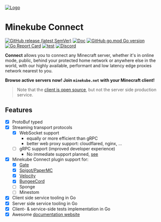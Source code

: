 [![Logo](.web/docs/public/og-image.png)](https://connect.minekube.com)

# Minekube Connect

[![GitHub release (latest SemVer)](https://img.shields.io/github/v/release/minekube/connect?sort=semver)](https://github.com/minekube/connect/releases)
[![Doc](https://img.shields.io/badge/go.dev-reference-007d9c?logo=go)](https://pkg.go.dev/go.minekube.com/connect)
[![GitHub go.mod Go version](https://img.shields.io/github/go-mod/go-version/minekube/connect?logo=go)](https://golang.org/doc/devel/release.html)
[![Go Report Card](https://goreportcard.com/badge/go.minekube.com/connect)](https://goreportcard.com/report/go.minekube.com/connect)
[![test](https://github.com/minekube/connect/workflows/test/badge.svg)](https://github.com/minekube/connect/actions?query=workflow%3Atest)
[![Discord](https://img.shields.io/discord/633708750032863232?logo=discord)](https://discord.gg/6vMDqWE)

**Connect** allows you to connect any Minecraft server,
whether it's in online mode, public, behind your protected home network or anywhere else in the world,
with our highly available, performant and low latency edge proxies network nearest to you.

**Browse active servers now! Join `minekube.net` with your Minecraft client!**

> Note that the [client is open source](https://github.com/minekube/connect-java), but not the server side production service.

## Features

- [x] ProtoBuf typed
- [x] Streaming transport protocols
  - [x] WebSocket support
    - equally or more efficient than gRPC
    - better web proxy support: cloudflared, nginx, ...
  - [ ] gRPC support (improved developer experience)
    - No immediate support planned, [see](internal/grpc)
- [x] Minekube Connect plugin support for:
  - [x] [Gate](https://github.com/minekube/gate)
  - [x] [Spigot/PaperMC](https://github.com/minekube/connect-java)
  - [x] [Velocity](https://github.com/minekube/connect-java)
  - [x] [BungeeCord](https://github.com/minekube/connect-java)
  - [ ] Sponge
  - [ ] Minestom
- [x] Client side service tooling in Go
- [x] Server side service tooling in Go
- [x] Client- & service-side tests implementation in Go
- [x] Awesome [documentation website](https://connect.minekube.com/)
